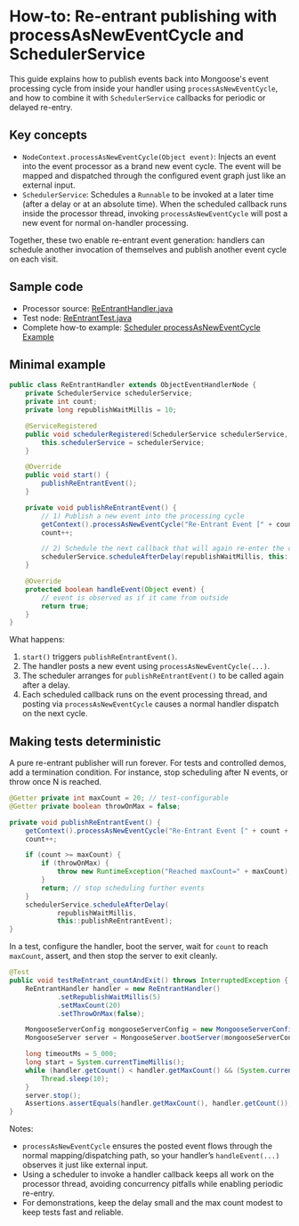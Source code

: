 # How-to: Re-entrant publishing with processAsNewEventCycle and SchedulerService

This guide explains how to publish events back into Mongoose's event processing cycle from inside your handler using `processAsNewEventCycle`, and how to combine it with `SchedulerService` callbacks for periodic or delayed re-entry.

## Key concepts
- `NodeContext.processAsNewEventCycle(Object event)`: Injects an event into the event processor as a brand new event cycle. The event will be mapped and dispatched through the configured event graph just like an external input.
- `SchedulerService`: Schedules a `Runnable` to be invoked at a later time (after a delay or at an absolute time). When the scheduled callback runs inside the processor thread, invoking `processAsNewEventCycle` will post a new event for normal on-handler processing.

Together, these two enable re-entrant event generation: handlers can schedule another invocation of themselves and publish another event cycle on each visit.

## Sample code

- Processor
  source: [ReEntrantHandler.java]({{source_root}}/test/java/com/telamin/mongoose/example/reentrant/ReEntrantHandler.java)
- Test
  node: [ReEntrantTest.java]({{source_root}}/test/java/com/telamin/mongoose/example/reentrant/ReEntrantTest.java)
- Complete how-to example: [Scheduler processAsNewEventCycle Example](https://github.com/telaminai/mongoose-examples/blob/229e01e2f508bdf084a611677dc93c1174c96bdc/how-to/scheduler-processAsNewEventCycle)

## Minimal example
```java
public class ReEntrantHandler extends ObjectEventHandlerNode {
    private SchedulerService schedulerService;
    private int count;
    private long republishWaitMillis = 10;

    @ServiceRegistered
    public void schedulerRegistered(SchedulerService schedulerService, String name) {
        this.schedulerService = schedulerService;
    }

    @Override
    public void start() {
        publishReEntrantEvent();
    }

    private void publishReEntrantEvent() {
        // 1) Publish a new event into the processing cycle
        getContext().processAsNewEventCycle("Re-Entrant Event [" + count + "]");
        count++;

        // 2) Schedule the next callback that will again re-enter the cycle
        schedulerService.scheduleAfterDelay(republishWaitMillis, this::publishReEntrantEvent);
    }

    @Override
    protected boolean handleEvent(Object event) {
        // event is observed as if it came from outside
        return true;
    }
}
```

What happens:

1. `start()` triggers `publishReEntrantEvent()`.
2. The handler posts a new event using `processAsNewEventCycle(...)`.
3. The scheduler arranges for `publishReEntrantEvent()` to be called again after a delay.
4. Each scheduled callback runs on the event processing thread, and posting via `processAsNewEventCycle` causes a normal handler dispatch on the next cycle.

## Making tests deterministic
A pure re-entrant publisher will run forever. For tests and controlled demos, add a termination condition. For instance, stop scheduling after N events, or throw once N is reached.

```java
@Getter private int maxCount = 20; // test-configurable
@Getter private boolean throwOnMax = false;

private void publishReEntrantEvent() {
    getContext().processAsNewEventCycle("Re-Entrant Event [" + count + "]");
    count++;

    if (count >= maxCount) {
        if (throwOnMax) {
            throw new RuntimeException("Reached maxCount=" + maxCount);
        }
        return; // stop scheduling further events
    }
    schedulerService.scheduleAfterDelay(
            republishWaitMillis, 
            this::publishReEntrantEvent);
}
```

In a test, configure the handler, boot the server, wait for `count` to reach `maxCount`, assert, and then stop the server to exit cleanly.

```java
@Test
public void testReEntrant_countAndExit() throws InterruptedException {
    ReEntrantHandler handler = new ReEntrantHandler()
            .setRepublishWaitMillis(5)
            .setMaxCount(20)
            .setThrowOnMax(false);

    MongooseServerConfig mongooseServerConfig = new MongooseServerConfig().addProcessor("handlerThread", handler, "reEntrantHandler");
    MongooseServer server = MongooseServer.bootServer(mongooseServerConfig, lr -> {});

    long timeoutMs = 5_000;
    long start = System.currentTimeMillis();
    while (handler.getCount() < handler.getMaxCount() && (System.currentTimeMillis() - start) < timeoutMs) {
        Thread.sleep(10);
    }
    server.stop();
    Assertions.assertEquals(handler.getMaxCount(), handler.getCount());
}
```

Notes:

- `processAsNewEventCycle` ensures the posted event flows through the normal mapping/dispatching path, so your handler’s `handleEvent(...)` observes it just like external input.
- Using a scheduler to invoke a handler callback keeps all work on the processor thread, avoiding concurrency pitfalls while enabling periodic re-entry.
- For demonstrations, keep the delay small and the max count modest to keep tests fast and reliable.
